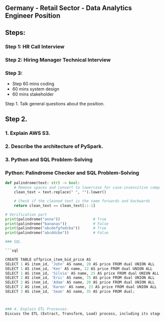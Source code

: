 ## Germany - Retail Sector - Data Analytics Engineer Position 

## Steps: 

### Step 1: HR Call Interview
### Step 2: Hiring Manager Technical Interview

### Step 3:
* Step 60 mins coding
* 60 mins system design
* 60 mins stakeholder

Step 1. Talk general questions about the position.

## Step 2.


### 1. Explain AWS S3.

### 2. Describe the architecture of PySpark.

### 3. Python and SQL Problem-Solving
### Python: Palindrome Checker and SQL Problem-Solving
```python
def palindrome(text: str) -> bool:
    # Remove spaces and convert to lowercase for case-insensitive comparison
    clean_text = text.replace(" ", "").lower()

    # Check if the cleaned text is the same forwards and backwards
    return clean_text == clean_text[::-1]

# Verification part
print(palindrome("anna"))               # True
print(palindrome("bananas"))            # False
print(palindrome("abcdefgfedcba"))      # True
print(palindrome("abcddcbe"))           # False

### SQL 

```sql

CREATE TABLE offprice_item_bid_price AS
SELECT 1 AS item_id, 'John' AS name, 20 AS price FROM dual UNION ALL
SELECT 1 AS item_id, 'Ken' AS name, 12 AS price FROM dual UNION ALL
SELECT 1 AS item_id, 'Silvia' AS name, 25 AS price FROM dual UNION ALL
SELECT 2 AS item_id, 'Eric' AS name, 75 AS price FROM dual UNION ALL
SELECT 2 AS item_id, 'Adam' AS name, 20 AS price FROM dual UNION ALL
SELECT 2 AS item_id, 'Karen' AS name, 23 AS price FROM dual UNION ALL
SELECT 3 AS item_id, 'Sean' AS name, 35 AS price FROM dual;



### 4. Explain ETL Processes.
Discuss the ETL (Extract, Transform, Load) process, including its stages, best practices, and how it's implemented in data pipelines for efficient data integration and analysis.
